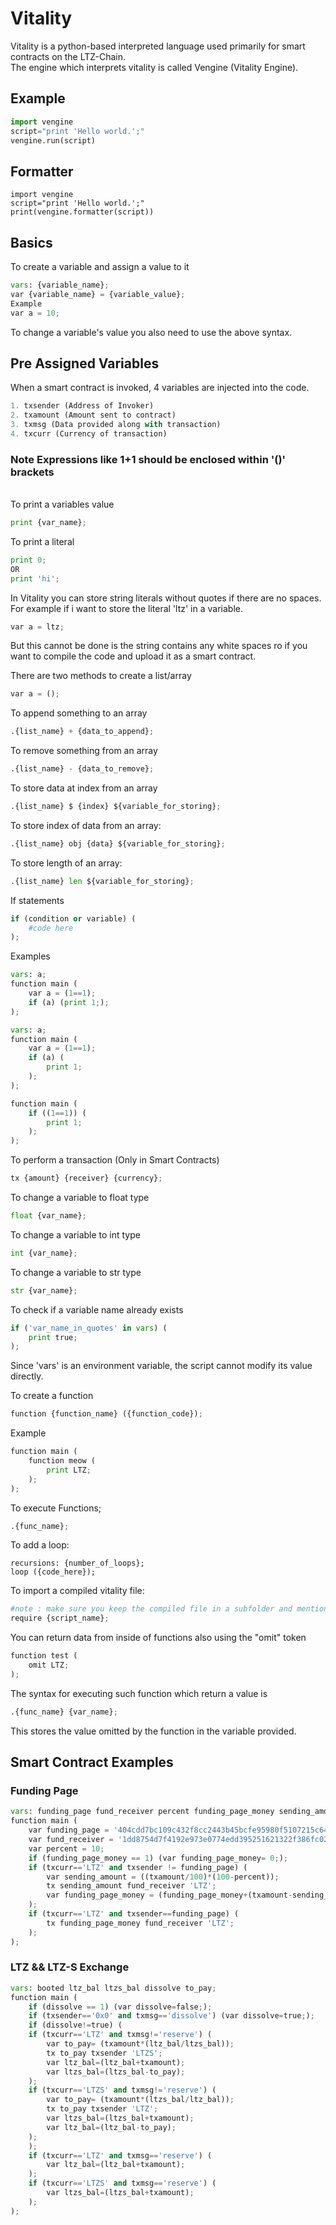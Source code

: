 # Vitality
Vitality is a python-based interpreted language used primarily for smart contracts on the LTZ-Chain.\
The engine which interprets vitality is called Vengine (Vitality Engine).
## Example
```python
import vengine
script="print 'Hello world.';"
vengine.run(script)
```
## Formatter
```
import vengine
script="print 'Hello world.';"
print(vengine.formatter(script))
```
## Basics
To create a variable and assign a value to it
```python
vars: {variable_name};
var {variable_name} = {variable_value};
Example
var a = 10;
```
To change a variable's value  you also need to use the above syntax.
## Pre Assigned Variables
When a smart contract is invoked, 4 variables are injected into the code.
```python
1. txsender (Address of Invoker)
2. txamount (Amount sent to contract)
3. txmsg (Data provided along with transaction)
4. txcurr (Currency of transaction)
```
### Note Expressions like 1+1 should be enclosed within '()' brackets
\
To print a variables value
```python
print {var_name};
```
To print a literal
```python
print 0;
OR
print 'hi';
```
In Vitality you can store string literals without quotes if there are no spaces.\
For example if i want to store the literal 'ltz' in a variable.
```python
var a = ltz;
```
But this cannot be done is the string contains any white spaces ro if you want to compile the code and upload it as a smart contract.

There are two methods to create a list/array
```python
var a = ();
```
To append something to an array
```python
.{list_name} + {data_to_append};
```
To remove something from an array
```python
.{list_name} - {data_to_remove};
```
To store data at index from an array
```python
.{list_name} $ {index} ${variable_for_storing};
```
To store index of data from an array:
```python
.{list_name} obj {data} ${variable_for_storing};
```
To store length of an array:
```python
.{list_name} len ${variable_for_storing};
```
If statements
```python
if (condition or variable) (
    #code here
);
```
Examples
```python
vars: a;
function main (
    var a = (1==1);
    if (a) (print 1;);
);
```
```python
vars: a;
function main (
    var a = (1==1);
    if (a) (
        print 1;
    );
);
```
```python
function main (
    if ((1==1)) (
        print 1;
    );
);
```
To perform a transaction (Only in Smart Contracts)
```python
tx {amount} {receiver} {currency};
```
To change a variable to float type
```python
float {var_name};
```
To change a variable to int type
```python
int {var_name};
```
To change a variable to str type
```python
str {var_name};
```
To check if a variable name already exists
```python
if ('var_name_in_quotes' in vars) (
    print true;
);
```
Since 'vars' is an environment variable, the script cannot modify its value directly.

To create a function
```python
function {function_name} ({function_code});
```
Example
```python
function main (
    function meow (
        print LTZ;
    );
);
```
To execute Functions;
```python
.{func_name};
```
To add a loop:
```
recursions: {number_of_loops};
loop ({code_here});
```
To import a compiled vitality file:
```python
#note : make sure you keep the compiled file in a subfolder and mention it in the run function | example: vengine.run(script,working_dir="{dir_name}/")
require {script_name};
```
You can return data from inside of functions also using the "omit" token
```python
function test (
    omit LTZ;
);
```
The syntax for executing such function which return a value is
```python
.{func_name} {var_name};
```
This stores the value omitted by the function in the variable provided.
## Smart Contract Examples
### Funding Page
```python
vars: funding_page fund_receiver percent funding_page_money sending_amount funding_page_money booted ltz_bal ltzs_bal dissolve to_pay;
function main (
    var funding_page = '404cdd7bc109c432f8cc2443b45bcfe95980f5107215c645236e577929ac3e52';
    var fund_receiver = '1dd8754d7f4192e973e0774edd395251621322f386fc02fd6b267bf4ba982cc9';
    var percent = 10;
    if (funding_page_money == 1) (var funding_page_money= 0;);
    if (txcurr=='LTZ' and txsender != funding_page) (
        var sending_amount = ((txamount/100)*(100-percent));
        tx sending_amount fund_receiver 'LTZ';
        var funding_page_money = (funding_page_money+(txamount-sending_amount));
    );
    if (txcurr=='LTZ' and txsender==funding_page) (
        tx funding_page_money fund_receiver 'LTZ';
    );
);
```
### LTZ && LTZ-S Exchange
```python
vars: booted ltz_bal ltzs_bal dissolve to_pay;
function main (
    if (dissolve == 1) (var dissolve=false;);
    if (txsender=='0x0' and txmsg=='dissolve') (var dissolve=true;);
    if (dissolve!=true) (
    if (txcurr=='LTZ' and txmsg!='reserve') (
        var to_pay= (txamount*(ltz_bal/ltzs_bal));
        tx to_pay txsender 'LTZS';
        var ltz_bal=(ltz_bal+txamount);
        var ltzs_bal=(ltzs_bal-to_pay);
    );
    if (txcurr=='LTZS' and txmsg!='reserve') (
        var to_pay= (txamount*(ltzs_bal/ltz_bal));
        tx to_pay txsender 'LTZ';
        var ltzs_bal=(ltzs_bal+txamount);
        var ltz_bal=(ltz_bal-to_pay);
    );
    );
    if (txcurr=='LTZ' and txmsg=='reserve') (
        var ltz_bal=(ltz_bal+txamount);
    );
    if (txcurr=='LTZS' and txmsg=='reserve') (
        var ltzs_bal=(ltzs_bal+txamount);
    );
);
```